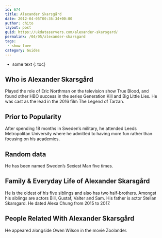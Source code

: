 ```yaml
---
id: 674
title: Alexander Skarsgård
date: 2012-04-05T00:36:34+00:00
author: chito
layout: post
guid: https://ukdataservers.com/alexander-skarsgard/
permalink: /04/05/alexander-skarsgard
tags:
 - show love
category: Guides
---
```


* some text
{: toc}


## Who is  Alexander Skarsgård
                  
                  
                  
Played the role of Eric Northman on the television show True Blood, and found other HBO success in the series Generation Kill and Big Little Lies. He was cast as the lead in the 2016 film The Legend of Tarzan.
                  
                
                
                
## Prior to Popularity 
                  
                  
                  
After spending 18 months in Sweden&#8217;s military, he attended Leeds Metropolitan University where he admitted to having more fun rather than focusing on his academics.
                  
                
                
                
## Random data 
                  
                  
                  
He has been named Sweden&#8217;s Sexiest Man five times.
                  
                
                
                
## Family & Everyday Life of Alexander Skarsgård
                  
                  
                  
He is the oldest of his five siblings and also has two half-brothers. Amongst his siblings are actors Bill, Gustaf, Valter and Sam. His father is actor Stellan Skarsgard. He dated Alexa Chung from 2015 to 2017. 
                  
                
                
                
## People Related With  Alexander Skarsgård
                  
                  
                  
He appeared alongside Owen Wilson in the movie Zoolander.
                  
                
              
            
          
          
          
    
    
  
